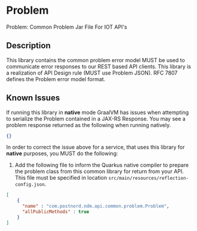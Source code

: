 # Problem

Problem: Common Problem Jar File For IOT API's

## Description

This library contains the common problem error model MUST be used to
communicate error responses to our REST based API clients. This library is a
realization of API Design rule (MUST use Problem JSON). RFC 7807 defines the
Problem error model format.

## Known Issues

If running this library in **native** mode GraalVM has issues when
attempting to serialize the Problem contained in a JAX-RS Response.
You may see a problem response returned as the following when running natively.

```json
{}
```

In order to correct the issue above for a service, that uses this library for
**native** purposes, you MUST do the following:

1. Add the following file to inform the Quarkus native compiler to prepare
   the problem class from this common library for return from your API. This
   file must be specified in location `src/main/resources/reflection-config.json`.

```json
[
    {
      "name" : "com.postnord.ndm.api.common.problem.Problem",
      "allPublicMethods" : true
    }
]
```
